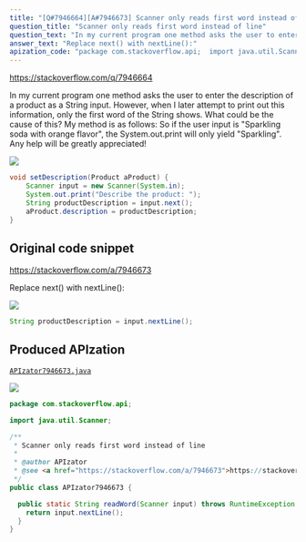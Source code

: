 ```yaml
---
title: "[Q#7946664][A#7946673] Scanner only reads first word instead of line"
question_title: "Scanner only reads first word instead of line"
question_text: "In my current program one method asks the user to enter the description of a product as a String input. However, when I later attempt to print out this information, only the first word of the String shows. What could be the cause of this? My method is as follows: So if the user input is \"Sparkling soda with orange flavor\", the System.out.print will only yield \"Sparkling\". Any help will be greatly appreciated!"
answer_text: "Replace next() with nextLine():"
apization_code: "package com.stackoverflow.api;  import java.util.Scanner;  /**  * Scanner only reads first word instead of line  *  * @author APIzator  * @see <a href=\"https://stackoverflow.com/a/7946673\">https://stackoverflow.com/a/7946673</a>  */ public class APIzator7946673 {    public static String readWord(Scanner input) throws RuntimeException {     return input.nextLine();   } }"
---
```


https://stackoverflow.com/q/7946664

In my current program one method asks the user to enter the description of a product as a String input. However, when I later attempt to print out this information, only the first word of the String shows. What could be the cause of this? My method is as follows:
So if the user input is &quot;Sparkling soda with orange flavor&quot;, the System.out.print will only yield &quot;Sparkling&quot;.
Any help will be greatly appreciated!


<div class="code-logo"><img src="/stackoverflow.png" /></div>

```java
void setDescription(Product aProduct) {
    Scanner input = new Scanner(System.in);
    System.out.print("Describe the product: ");
    String productDescription = input.next();
    aProduct.description = productDescription;
}
```


## Original code snippet

https://stackoverflow.com/a/7946673

Replace next() with nextLine():

<div class="code-logo"><img src="/stackoverflow.png" /></div>

```java
String productDescription = input.nextLine();
```

## Produced APIzation

[`APIzator7946673.java`](https://github.com/pasqualesalza/apization-temp-data/raw/master/search/APIzator7946673.java)

<div class="code-logo"><img src="/apizator.png" /></div>

```java
package com.stackoverflow.api;

import java.util.Scanner;

/**
 * Scanner only reads first word instead of line
 *
 * @author APIzator
 * @see <a href="https://stackoverflow.com/a/7946673">https://stackoverflow.com/a/7946673</a>
 */
public class APIzator7946673 {

  public static String readWord(Scanner input) throws RuntimeException {
    return input.nextLine();
  }
}

```